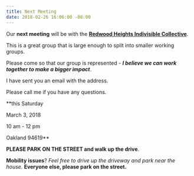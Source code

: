 ```yaml
---
title: Next Meeting
date: 2018-02-26 16:06:00 -08:00
---
```


Our **next meeting** will be with the [**Redwood Heights Indivisible Collective**](https://www.facebook.com/pg/rhindivisiblec/about/?ref=page_internal).  

This is a great group that is large enough to split into smaller working groups.  

Please come so that our group is represented - ***I believe we can work together to make a bigger impact***.  

I have sent you an email with the address.

Please call me if you have any questions. 

**this Saturday

March 3, 2018

10 am - 12 pm

Oakland 94619**

**PLEASE PARK ON THE STREET and walk up the drive**.

**Mobility issues**?  *Feel free to drive up the driveway and park near the house.*  **Everyone else, please park on the street.**

